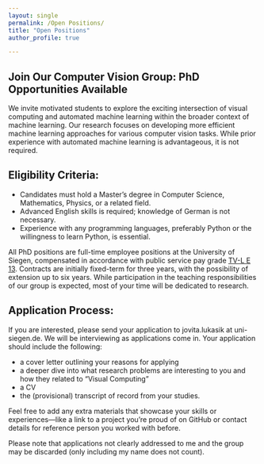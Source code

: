 ```yaml
---
layout: single
permalink: /Open Positions/
title: "Open Positions"
author_profile: true

---
```

## Join Our Computer Vision Group: PhD Opportunities Available

We invite motivated students to explore the exciting intersection of visual computing and automated machine learning within the broader context of machine learning. Our research focuses on developing more efficient machine learning approaches for various computer vision tasks. While prior experience with automated machine learning is advantageous, it is not required.

**Eligibility Criteria:**
---
- Candidates must hold a Master’s degree in Computer Science, Mathematics, Physics, or a related field.
- Advanced English skills is required; knowledge of German is not necessary.
- Experience with any programming languages, preferably Python or the willingness to learn Python, is essential.

All PhD positions are full-time employee positions at the University of Siegen, compensated in accordance with public service pay grade [TV-L E 13](https://oeffentlicher-dienst.info/c/t/rechner/tv-l/west?id=tv-l-2023&matrix=1). Contracts are initially fixed-term for three years, with the possibility of extension up to six years. While participation in the teaching responsibilities of our group is expected, most of your time will be dedicated to research.



**Application Process:**
---
If you are interested, please send your application to jovita.lukasik at uni-siegen.de. We will be interviewing as applications come in. Your application should include the following:

* a cover letter outlining your reasons for applying
* a deeper dive into what research problems are interesting to you and how they related to “Visual Computing”
* a CV
* the (provisional) transcript of record from your studies.

Feel free to add any extra materials that showcase your skills or experiences—like a link to a project you’re proud of on GitHub or contact details for reference person you worked with before.

Please note that applications not clearly addressed to me and the group may be discarded (only including my name does not count).


